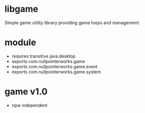 # libgame
Simple game utility library providing game loops and management.

# module
* requires transitive java.desktop
* exports com.nullpointerworks.game
* exports com.nullpointerworks.game.event
* exports com.nullpointerworks.game.system

# game v1.0
* npw independent

